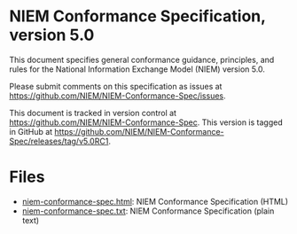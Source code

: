 # NIEM Conformance Specification, version 5.0

This document specifies general conformance guidance, principles, and rules for the National Information Exchange Model (NIEM) version 5.0.

Please submit comments on this specification as issues at <https://github.com/NIEM/NIEM-Conformance-Spec/issues>.

This document is tracked in version control at <https://github.com/NIEM/NIEM-Conformance-Spec>. This version is tagged in GitHub at <https://github.com/NIEM/NIEM-Conformance-Spec/releases/tag/v5.0RC1>.

# Files

- [niem-conformance-spec.html](niem-conformance-spec.html): NIEM Conformance Specification (HTML)
- [niem-conformance-spec.txt](niem-conformance-spec.txt): NIEM Conformance Specification (plain text)
